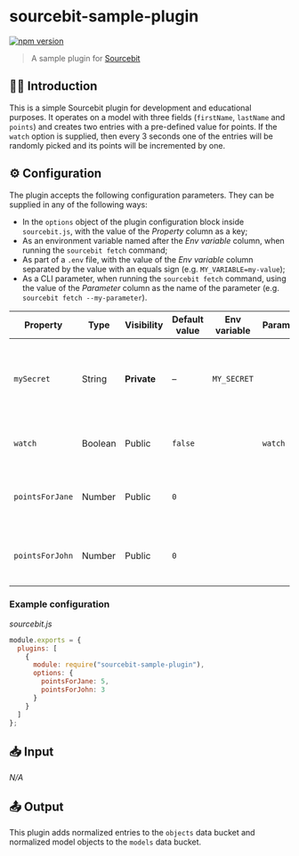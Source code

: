 # sourcebit-sample-plugin

[![npm version](https://badge.fury.io/js/sourcebit-sample-plugin.svg)](https://badge.fury.io/js/sourcebit-sample-plugin)

> A sample plugin for [Sourcebit](https://github.com/stackbithq/sourcebit)

## 👩‍🏫 Introduction

This is a simple Sourcebit plugin for development and educational purposes. It operates on a model with three fields (`firstName`, `lastName` and `points`) and creates two entries with a pre-defined value for points. If the `watch` option is supplied, then every 3 seconds one of the entries will be randomly picked and its points will be incremented by one.

## ⚙️ Configuration

The plugin accepts the following configuration parameters. They can be supplied in any of the following ways:

- In the `options` object of the plugin configuration block inside `sourcebit.js`, with the value of the _Property_ column as a key;
- As an environment variable named after the _Env variable_ column, when running the `sourcebit fetch` command;
- As part of a `.env` file, with the value of the _Env variable_ column separated by the value with an equals sign (e.g. `MY_VARIABLE=my-value`);
- As a CLI parameter, when running the `sourcebit fetch` command, using the value of the _Parameter_ column as the name of the parameter (e.g. `sourcebit fetch --my-parameter`).

| Property        | Type    | Visibility  | Default value | Env variable | Parameter | Description                                                                         |
| --------------- | ------- | ----------- | ------------- | ------------ | --------- | ----------------------------------------------------------------------------------- |
| `mySecret`      | String  | **Private** | –             | `MY_SECRET`  |           | A secret value. Not actually used by the plugin, purely for demonstration purposes. |
| `watch`         | Boolean | Public      | `false`       |              | `watch`   | Whether to update entries on a regular interval.                                    |
| `pointsForJane` | Number  | Public      | `0`           |              |           | The initial number of points assigned to Jane                                       |
| `pointsForJohn` | Number  | Public      | `0`           |              |           | The initial number of points assigned to John                                       |

### Example configuration

_sourcebit.js_

```js
module.exports = {
  plugins: [
    {
      module: require("sourcebit-sample-plugin"),
      options: {
        pointsForJane: 5,
        pointsForJohn: 3
      }
    }
  ]
};
```

## 📥 Input

_N/A_

## 📤 Output

This plugin adds normalized entries to the `objects` data bucket and normalized model objects to the `models` data bucket.
